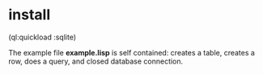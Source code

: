 # install

(ql:quickload :sqlite)

The example file **example.lisp** is self contained: creates a table, creates
a row, does a query, and closed database connection.
